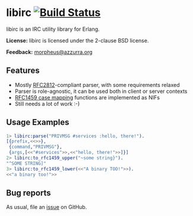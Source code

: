 # libirc [![Build Status](https://secure.travis-ci.org/rfc1459/libirc.png)](http://travis-ci.org/rfc1459/libirc)

libirc is an IRC utility library for Erlang.

**License:** libirc is licensed under the 2-clause BSD license.

**Feedback:** morpheus@azzurra.org

## Features

* Mostly [RFC2812][]-compliant parser, with some requirements relaxed
* Parser is role-agnostic, it can be used both in client or server contexts
* [RFC1459 case mapping][rfc1459] functions are implemented as NIFs
* Still needs a lot of work :-)

## Usage Examples

```erlang
1> libirc:parse("PRIVMSG #services :hello, there!").
[{prefix,<<>>},
 {command,"PRIVMSG"},
 {args,[<<"#services">>,<<"hello, there!">>]}]
2> libirc:to_rfc1459_upper("~some string}").
"^SOME STRING]"
3> libirc:to_rfc1459_lower(<<"A binary TOO!">>).
<<"a binary too!">>
```

## Bug reports

As usual, file an [issue][] on GitHub.

[RFC2812]: http://tools.ietf.org/html/rfc2812#section-2.3.1
[rfc1459]: http://tools.ietf.org/html/rfc1459#section-2.2
[issue]: https://github.com/rfc1459/libirc/issues/new
